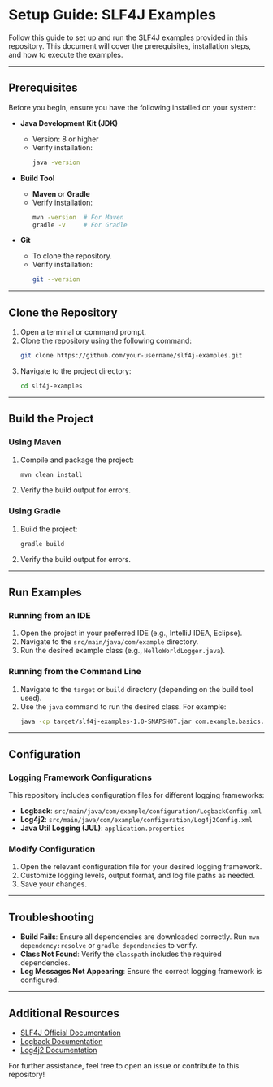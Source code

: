 # Setup Guide: SLF4J Examples

Follow this guide to set up and run the SLF4J examples provided in this repository. This document will cover the prerequisites, installation steps, and how to execute the examples.

---

## Prerequisites

Before you begin, ensure you have the following installed on your system:

- **Java Development Kit (JDK)**
    - Version: 8 or higher
    - Verify installation:
      ```bash
      java -version
      ```

- **Build Tool**
    - **Maven** or **Gradle**
    - Verify installation:
      ```bash
      mvn -version  # For Maven
      gradle -v     # For Gradle
      ```

- **Git**
    - To clone the repository.
    - Verify installation:
      ```bash
      git --version
      ```

---

## Clone the Repository

1. Open a terminal or command prompt.
2. Clone the repository using the following command:
   ```bash
   git clone https://github.com/your-username/slf4j-examples.git
   ```
3. Navigate to the project directory:
   ```bash
   cd slf4j-examples
   ```

---

## Build the Project

### Using Maven

1. Compile and package the project:
   ```bash
   mvn clean install
   ```
2. Verify the build output for errors.

### Using Gradle

1. Build the project:
   ```bash
   gradle build
   ```
2. Verify the build output for errors.

---

## Run Examples

### Running from an IDE

1. Open the project in your preferred IDE (e.g., IntelliJ IDEA, Eclipse).
2. Navigate to the `src/main/java/com/example` directory.
3. Run the desired example class (e.g., `HelloWorldLogger.java`).

### Running from the Command Line

1. Navigate to the `target` or `build` directory (depending on the build tool used).
2. Use the `java` command to run the desired class. For example:
   ```bash
   java -cp target/slf4j-examples-1.0-SNAPSHOT.jar com.example.basics.HelloWorldLogger
   ```

---

## Configuration

### Logging Framework Configurations

This repository includes configuration files for different logging frameworks:

- **Logback**: `src/main/java/com/example/configuration/LogbackConfig.xml`
- **Log4j2**: `src/main/java/com/example/configuration/Log4j2Config.xml`
- **Java Util Logging (JUL)**: `application.properties`

### Modify Configuration

1. Open the relevant configuration file for your desired logging framework.
2. Customize logging levels, output format, and log file paths as needed.
3. Save your changes.

---

## Troubleshooting

- **Build Fails**: Ensure all dependencies are downloaded correctly. Run `mvn dependency:resolve` or `gradle dependencies` to verify.
- **Class Not Found**: Verify the `classpath` includes the required dependencies.
- **Log Messages Not Appearing**: Ensure the correct logging framework is configured.

---

## Additional Resources

- [SLF4J Official Documentation](http://www.slf4j.org/)
- [Logback Documentation](https://logback.qos.ch/documentation.html)
- [Log4j2 Documentation](https://logging.apache.org/log4j/2.x/manual/)

For further assistance, feel free to open an issue or contribute to this repository!

